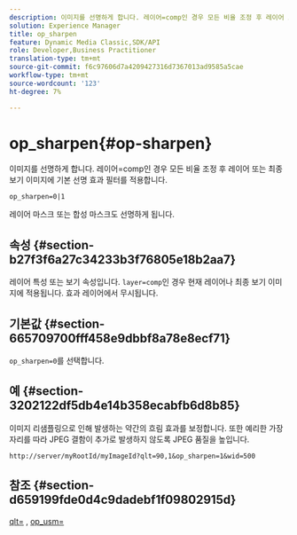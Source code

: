 ```yaml
---
description: 이미지를 선명하게 합니다. 레이어=comp인 경우 모든 비율 조정 후 레이어 또는 최종 보기 이미지에 기본 선명 효과 필터를 적용합니다.
solution: Experience Manager
title: op_sharpen
feature: Dynamic Media Classic,SDK/API
role: Developer,Business Practitioner
translation-type: tm+mt
source-git-commit: f6c97606d7a4209427316d7367013ad9585a5cae
workflow-type: tm+mt
source-wordcount: '123'
ht-degree: 7%

---
```



# op_sharpen{#op-sharpen}

이미지를 선명하게 합니다. 레이어=comp인 경우 모든 비율 조정 후 레이어 또는 최종 보기 이미지에 기본 선명 효과 필터를 적용합니다.

`op_sharpen=0|1`

레이어 마스크 또는 합성 마스크도 선명하게 됩니다.

## 속성 {#section-b27f3f6a27c34233b3f76805e18b2aa7}

레이어 특성 또는 보기 속성입니다. `layer=comp`인 경우 현재 레이어나 최종 보기 이미지에 적용됩니다. 효과 레이어에서 무시됩니다.

## 기본값 {#section-665709700fff458e9dbbf8a78e8ecf71}

`op_sharpen=0`를 선택합니다.

## 예 {#section-3202122df5db4e14b358ecabfb6d8b85}

이미지 리샘플링으로 인해 발생하는 약간의 흐림 효과를 보정합니다. 또한 예리한 가장자리를 따라 JPEG 결함이 추가로 발생하지 않도록 JPEG 품질을 높입니다.

`http://server/myRootId/myImageId?qlt=90,1&op_sharpen=1&wid=500`

## 참조 {#section-d659199fde0d4c9dadebf1f09802915d}

[qlt=](../../../../../is-api/http-ref/image-serving-api-ref/c-http-protocol-reference/c-command-reference/r-is-http-qlt.md#reference-f69ed0758c784b0385d979820546d352) ,  [op_usm=](../../../../../is-api/http-ref/image-serving-api-ref/c-http-protocol-reference/c-command-reference/r-op-sharpen.md#reference-c32573230c6140f883efdaa201ea8541)
